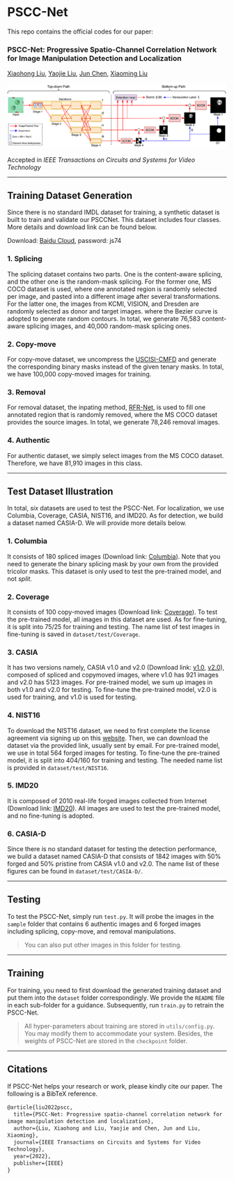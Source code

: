 # PSCC-Net
This repo contains the official codes for our paper:

### PSCC-Net: Progressive Spatio-Channel Correlation Network for Image Manipulation Detection and Localization
[Xiaohong Liu](https://jhc.sjtu.edu.cn/~xiaohongliu/), [Yaojie Liu](https://yaojieliu.github.io/), [Jun Chen](http://www.ece.mcmaster.ca/~junchen/), [Xiaoming Liu](https://www.cse.msu.edu/~liuxm/index2.html)

![plot](./architecture.png)

Accepted in _IEEE Transactions on Circuits and Systems for Video Technology_
___

## Training Dataset Generation
Since there is no standard IMDL dataset for training, a synthetic dataset is built to train and validate our PSCCNet. This dataset includes four classes. More details and download link can be found below.

Download: [Baidu Cloud](https://pan.baidu.com/s/1jbpPNp7UtnKo9OnZeEm1Yw), password: js74

### 1. Splicing
The splicing dataset contains two parts. One is the content-aware splicing, and the other one is the random-mask splicing.
For the former one, MS COCO dataset is used, where one annotated region is randomly
selected per image, and pasted into a different image after
several transformations. For the latter one, the images from KCMI, VISION, and Dresden are randomly selected as donor and target images. 
where the Bezier curve is adopted to generate random contours.
In total, we generate 76,583 content-aware splicing images, and 40,000 random-mask splicing ones.

### 2. Copy-move
For copy-move dataset, we uncompress the [USCISI-CMFD](https://github.com/isi-vista/BusterNet/tree/master/Data/USCISI-CMFD-Small) and generate the corresponding binary masks instead of the given tenary masks.
In total, we have 100,000 copy-moved images for training.

### 3. Removal
For removal dataset, the inpating method, [RFR-Net](https://github.com/jingyuanli001/RFR-Inpainting), is used to fill one
annotated region that is randomly removed, where the MS COCO dataset provides the source images.
In total, we generate 78,246 removal images.

### 4. Authentic
For authentic dataset, we simply select images from the MS COCO dataset. Therefore, we have 81,910 images in this class.

___
## Test Dataset Illustration
In total, *six* datasets are used to test the PSCC-Net. 
For localization, we use Columbia, Coverage, CASIA, NIST16, and IMD20. 
As for detection, we build a dataset named CASIA-D. 
We will provide more details below.

### 1. Columbia

It consists of 180 spliced images (Download link: [Columbia](https://www.ee.columbia.edu/ln/dvmm/downloads/authsplcuncmp/)). Note that you need to generate the binary splicing mask by your own from the provided tricolor masks.
This dataset is only used to test the pre-trained model, and not *split*.

### 2. Coverage
It consists of 100 copy-moved images (Download link: [Coverage](https://github.com/wenbihan/coverage)). 
To test the pre-trained model, all images in this dataset are used.
As for fine-tuning, it is split into 75/25 for training and testing. The name list of test images in fine-tuning is saved in ```dataset/test/Coverage```.

### 3. CASIA
It has two versions namely, CASIA v1.0 and v2.0 (Download link: [v1.0](https://github.com/namtpham/casia1groundtruth), [v2.0](https://github.com/namtpham/casia2groundtruth)), composed of spliced and copymoved images, where v1.0 has 921 images and v2.0 has 5123 images. For pre-trained model, we sum up images in both v1.0 and v2.0 for testing. 
To fine-tune the pre-trained model, v2.0 is used for training, and v1.0 is used for testing.

### 4. NIST16
To download the NIST16 dataset, we need to first complete the license agreement via signing up on this [website](https://mfc.nist.gov/).
Then, we can download the dataset via the provided link, usually sent by email.
For pre-trained model, we use in total 564 forged images for testing. To fine-tune the pre-trained model, it is split into 404/160 for training and testing.
The needed name list is provided in ```dataset/test/NIST16```.

### 5. IMD20
It is composed of 2010 real-life forged images collected from Internet (Download link: [IMD20](http://staff.utia.cas.cz/novozada/db/)). All images are used to test the pre-trained model, and no fine-tuning is adopted.

### 6. CASIA-D
Since there is no standard dataset for testing the detection performance, we build a dataset named CASIA-D that consists of 1842 images with 50% forged and 50% pristine from CASIA v1.0 and v2.0.
The name list of these figures can be found in ```dataset/test/CASIA-D/```.

___
## Testing
To test the PSCC-Net, simply run ```test.py```. It will probe the images in the ```sample``` folder that contains 6 authentic images and 6 forged images including splicing, copy-move, and removal manipulations.

> You can also put other images in this folder for testing.
___
## Training
For training, you need to first download the generated training dataset and put them into the ```dataset``` folder correspondingly. We provide the ```README``` file in each sub-folder for a guidance.
Subsequently, run ```train.py``` to retrain the PSCC-Net.

> All hyper-parameters about training are stored in ```utils/config.py```. You may modify them to accommodate your system. Besides, the weights of PSCC-Net are stored in the ```checkpoint``` folder.

___
## Citations
If PSCC-Net helps your research or work, please kindly cite our paper. The following is a BibTeX reference.
```
@article{liu2022pscc,
  title={PSCC-Net: Progressive spatio-channel correlation network for image manipulation detection and localization},
  author={Liu, Xiaohong and Liu, Yaojie and Chen, Jun and Liu, Xiaoming},
  journal={IEEE Transactions on Circuits and Systems for Video Technology},
  year={2022},
  publisher={IEEE}
}
```


